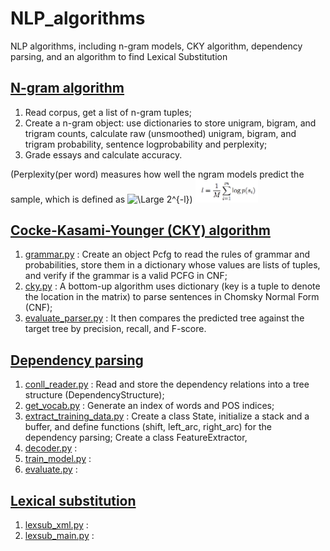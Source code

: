 # NLP_algorithms
NLP algorithms, including n-gram models, CKY algorithm, dependency parsing, and an algorithm to find Lexical Substitution

## [N-gram algorithm](https://github.com/ZhijunLiu96/NLP_algorithms/blob/master/n-gram/trigram_model.py)
1. Read corpus, get a list of n-gram tuples;
2. Create a n-gram object: use dictionaries to store unigram, bigram, and trigram counts, calculate raw (unsmoothed) unigram, bigram, and trigram probability, sentence logprobability and perplexity;
3. Grade essays and calculate accuracy.

(Perplexity(per word) measures how well the ngram models predict the sample, which is defined as <img src="https://latex.codecogs.com/svg.latex?\Large&space;2^{-l}" title="\Large 2^{-l}" />)
<img src="https://github.com/ZhijunLiu96/NLP_algorithms/blob/master/n-gram/perplexity.png" hight = "20%" width = "20%">

## [Cocke-Kasami-Younger (CKY) algorithm](https://github.com/ZhijunLiu96/NLP_algorithms/tree/master/CKY)
1. [grammar.py](https://github.com/ZhijunLiu96/NLP_algorithms/blob/master/CKY/grammar.py)
: Create an object Pcfg to read the rules of grammar and probabilities, store them in a dictionary whose values are lists of tuples, and verify if the grammar is a valid PCFG in CNF;
2. [cky.py](https://github.com/ZhijunLiu96/NLP_algorithms/blob/master/CKY/cky.py)
: A bottom-up algorithm uses dictionary (key is a tuple to denote the location in the matrix) to parse sentences in Chomsky Normal Form (CNF);
3. [evaluate_parser.py](https://github.com/ZhijunLiu96/NLP_algorithms/blob/master/CKY/evaluate_parser.py)
: It then compares the predicted tree against the target tree by precision, recall, and F-score.


## [Dependency parsing](https://github.com/ZhijunLiu96/NLP_algorithms/tree/master/dependency%20parsing)
1. [conll_reader.py](https://github.com/ZhijunLiu96/NLP_algorithms/blob/master/dependency%20parsing/conll_reader.py)
: Read and store the dependency relations into a tree structure (DependencyStructure); 
2. [get_vocab.py](https://github.com/ZhijunLiu96/NLP_algorithms/blob/master/dependency%20parsing/get_vocab.py)
: Generate an index of words and POS indices;
3. [extract_training_data.py](https://github.com/ZhijunLiu96/NLP_algorithms/blob/master/dependency%20parsing/extract_training_data.py)
: Create a class State, initialize a stack and a buffer, and define functions (shift, left_arc, right_arc) for the dependency parsing; Create a class FeatureExtractor, 
4. [decoder.py](https://github.com/ZhijunLiu96/NLP_algorithms/blob/master/dependency%20parsing/decoder.py)
: 
5. [train_model.py](https://github.com/ZhijunLiu96/NLP_algorithms/blob/master/dependency%20parsing/train_model.py)
: 
6. [evaluate.py](https://github.com/ZhijunLiu96/NLP_algorithms/blob/master/dependency%20parsing/evaluate.py)
: 

## [Lexical substitution](https://github.com/ZhijunLiu96/NLP_algorithms/tree/master/lexsub)
1. [lexsub_xml.py](https://github.com/ZhijunLiu96/NLP_algorithms/blob/master/lexsub/lexsub_xml.py)
: 
2. [lexsub_main.py](https://github.com/ZhijunLiu96/NLP_algorithms/blob/master/lexsub/lexsub_main.py)
: 

